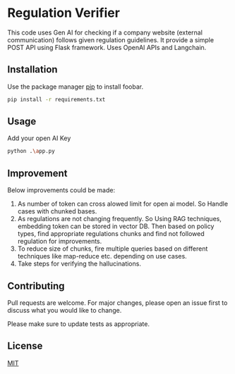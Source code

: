 # Regulation Verifier

This code uses Gen AI for checking if a company website (external communication) follows given regulation guidelines. It provide a simple POST API using Flask framework. Uses OpenAI APIs and Langchain.

## Installation

Use the package manager [pip](https://pip.pypa.io/en/stable/) to install foobar.

```bash
pip install -r requirements.txt
```

## Usage

Add your open AI Key
```bash
python .\app.py
```

## Improvement 

Below improvements could be made:

1. As number of token can cross alowed limit for open ai model. So Handle cases with chunked bases.
2. As regulations are not changing frequently. So Using RAG techniques, embedding token can be stored in vector DB. Then based on policy types, find appropriate regulations chunks and find not followed regulation for improvements. 
3. To reduce size of chunks, fire multiple queries based on different techniques like map-reduce etc. depending on use cases.
4. Take steps for verifying the hallucinations.


## Contributing

Pull requests are welcome. For major changes, please open an issue first
to discuss what you would like to change.

Please make sure to update tests as appropriate.

## License

[MIT](https://choosealicense.com/licenses/mit/)